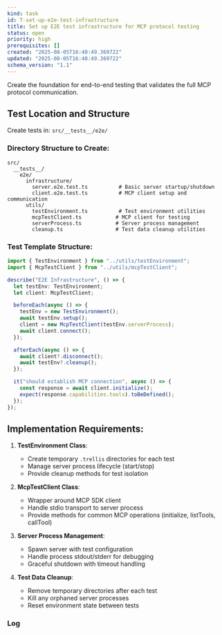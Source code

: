 ```yaml
---
kind: task
id: T-set-up-e2e-test-infrastructure
title: Set up E2E test infrastructure for MCP protocol testing
status: open
priority: high
prerequisites: []
created: "2025-08-05T16:40:49.369722"
updated: "2025-08-05T16:40:49.369722"
schema_version: "1.1"
---
```


Create the foundation for end-to-end testing that validates the full MCP protocol communication.

## Test Location and Structure

Create tests in: `src/__tests__/e2e/`

### Directory Structure to Create:

```
src/
  __tests__/
    e2e/
      infrastructure/
        server.e2e.test.ts          # Basic server startup/shutdown
        client.e2e.test.ts          # MCP client setup and communication
      utils/
        testEnvironment.ts          # Test environment utilities
        mcpTestClient.ts           # MCP client for testing
        serverProcess.ts           # Server process management
        cleanup.ts                 # Test data cleanup utilities
```

### Test Template Structure:

```typescript
import { TestEnvironment } from "../utils/testEnvironment";
import { McpTestClient } from "../utils/mcpTestClient";

describe("E2E Infrastructure", () => {
  let testEnv: TestEnvironment;
  let client: McpTestClient;

  beforeEach(async () => {
    testEnv = new TestEnvironment();
    await testEnv.setup();
    client = new McpTestClient(testEnv.serverProcess);
    await client.connect();
  });

  afterEach(async () => {
    await client?.disconnect();
    await testEnv?.cleanup();
  });

  it("should establish MCP connection", async () => {
    const response = await client.initialize();
    expect(response.capabilities.tools).toBeDefined();
  });
});
```

## Implementation Requirements:

1. **TestEnvironment Class**:
   - Create temporary `.trellis` directories for each test
   - Manage server process lifecycle (start/stop)
   - Provide cleanup methods for test isolation

2. **McpTestClient Class**:
   - Wrapper around MCP SDK client
   - Handle stdio transport to server process
   - Provide methods for common MCP operations (initialize, listTools, callTool)

3. **Server Process Management**:
   - Spawn server with test configuration
   - Handle process stdout/stderr for debugging
   - Graceful shutdown with timeout handling

4. **Test Data Cleanup**:
   - Remove temporary directories after each test
   - Kill any orphaned server processes
   - Reset environment state between tests

### Log
